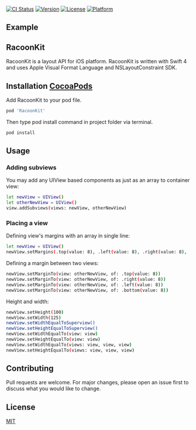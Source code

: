[![CI Status](https://img.shields.io/travis/behrank/RacoonKit.svg?style=flat)](https://travis-ci.org/behrank/RacoonKit)
[![Version](https://img.shields.io/cocoapods/v/RacoonKit.svg?style=flat)](https://cocoapods.org/pods/RacoonKit)
[![License](https://img.shields.io/cocoapods/l/RacoonKit.svg?style=flat)](https://cocoapods.org/pods/RacoonKit)
[![Platform](https://img.shields.io/cocoapods/p/RacoonKit.svg?style=flat)](https://cocoapods.org/pods/RacoonKit)

## Example
## RacoonKit

RacoonKit is a layout API for iOS platform. RacoonKit is written with Swift 4 and uses Apple Visual Format Language and NSLayoutConstraint SDK.

## Installation [CocoaPods](https://cocoapods.com)

Add RacoonKit to your pod file.

```bash
pod 'RacoonKit'
```
Then type pod install command in project folder via terminal.

```bash
pod install
```

## Usage

### Adding subviews

You may add any UIView based components as just as an array to container view:
```bash
let newView = UIView()
let otherNewView = UIView()
view.addSubviews(views: newView, otherNewView)
```
### Placing a view

Defining view's margins with an array in single line:
```bash
let newView = UIView()
newView.setMargins(.top(value: 8), .left(value: 8), .right(value: 8), .bottom(value: 8))
```

Defining a margin between two views:
```bash
newView.setMarginTo(view: otherNewView, of: .top(value: 8))
newView.setMarginTo(view: otherNewView, of: .right(value: 8))
newView.setMarginTo(view: otherNewView, of: .left(value: 8))
newView.setMarginTo(view: otherNewView, of: .bottom(value: 8))
```

Height and width:
```bash
newView.setHeight(100)
newView.setWidth(125)
newView.setWidthEqualToSuperview()
newView.setHeightEqualToSuperview()
newView.setWidthEqualTo(view: view)
newView.setHeightEqualTo(view: view)
newView.setWidthEqualTo(views: view, view, view)
newView.setHeightEqualTo(views: view, view, view)
```

## Contributing
Pull requests are welcome. For major changes, please open an issue first to discuss what you would like to change.

## License
[MIT](https://choosealicense.com/licenses/mit/)
